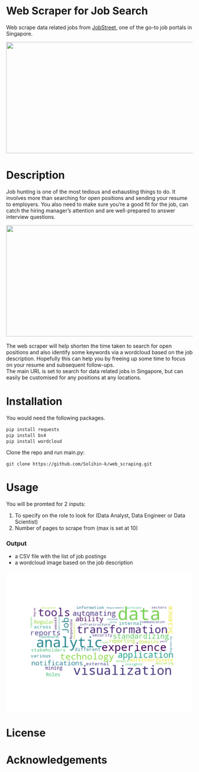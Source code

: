 # Web Scraper for Job Search
Web scrape data related jobs from [JobStreet](https://www.jobstreet.com.sg/), one of the go-to job portals in Singapore.

<img src="https://i.ytimg.com/vi/l2Sp3MYoccw/maxresdefault.jpg" width="600" height="300"/>

# Description
Job hunting is one of the most tedious and exhausting things to do. It involves more than searching for open positions and sending your resume to employers. You also need to make sure you’re a good fit for the job, can catch the hiring manager’s attention and are well-prepared to answer interview questions.

<img src="https://cdn01.vulcanpost.com/wp-uploads/2017/01/job-platforms-FI.png" width="600" height="300"/>

The web scraper will help shorten the time taken to search for open positions and also identify some keywords via a wordcloud based on the job description. Hopefully this can help you by freeing up some time to focus on your resume and subsequent follow-ups. <br>
The main URL is set to search for data related jobs in Singapore, but can easily be customised for any positions at any locations.

# Installation

You would need the following packages.
```
pip install requests
pip install bs4
pip install wordcloud
```

Clone the repo and run main.py:
```
git clone https://github.com/Solihin-k/web_scraping.git
```

# Usage

You will be promted for 2 inputs:
1. To specify on the role to look for (Data Analyst, Data Engineer or Data Scientist)
2. Number of pages to scrape from (max is set at 10)

### Output
- a CSV file with the list of job postings
- a wordcloud image based on the job description

![sample](\Images\analyst_11.png)



# License

# Acknowledgements
